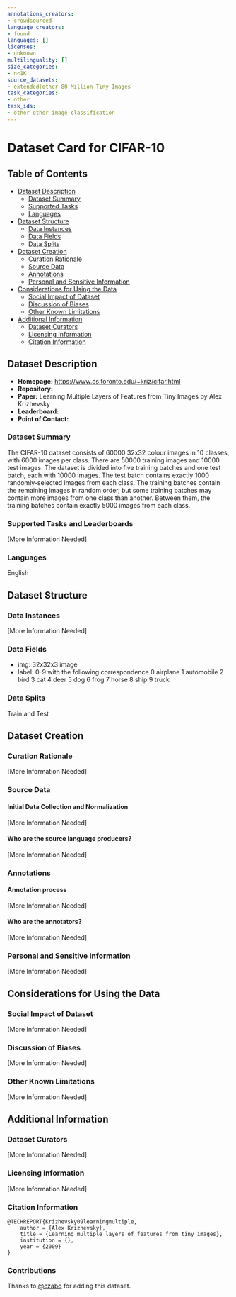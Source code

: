 ```yaml
---
annotations_creators:
- crowdsourced
language_creators:
- found
languages: []
licenses:
- unknown
multilinguality: []
size_categories:
- n<1K
source_datasets:
- extended|other-80-Million-Tiny-Images
task_categories:
- other
task_ids:
- other-other-image-classification
---
```


# Dataset Card for CIFAR-10

## Table of Contents
- [Dataset Description](#dataset-description)
  - [Dataset Summary](#dataset-summary)
  - [Supported Tasks](#supported-tasks-and-leaderboards)
  - [Languages](#languages)
- [Dataset Structure](#dataset-structure)
  - [Data Instances](#data-instances)
  - [Data Fields](#data-instances)
  - [Data Splits](#data-instances)
- [Dataset Creation](#dataset-creation)
  - [Curation Rationale](#curation-rationale)
  - [Source Data](#source-data)
  - [Annotations](#annotations)
  - [Personal and Sensitive Information](#personal-and-sensitive-information)
- [Considerations for Using the Data](#considerations-for-using-the-data)
  - [Social Impact of Dataset](#social-impact-of-dataset)
  - [Discussion of Biases](#discussion-of-biases)
  - [Other Known Limitations](#other-known-limitations)
- [Additional Information](#additional-information)
  - [Dataset Curators](#dataset-curators)
  - [Licensing Information](#licensing-information)
  - [Citation Information](#citation-information)

## Dataset Description

- **Homepage:** https://www.cs.toronto.edu/~kriz/cifar.html
- **Repository:** 
- **Paper:** Learning Multiple Layers of Features from Tiny Images by Alex Krizhevsky
- **Leaderboard:**
- **Point of Contact:**

### Dataset Summary

The CIFAR-10 dataset consists of 60000 32x32 colour images in 10 classes, with 6000 images per class. There are 50000 training images and 10000 test images.
The dataset is divided into five training batches and one test batch, each with 10000 images. The test batch contains exactly 1000 randomly-selected images from each class. The training batches contain the remaining images in random order, but some training batches may contain more images from one class than another. Between them, the training batches contain exactly 5000 images from each class.

### Supported Tasks and Leaderboards

[More Information Needed]

### Languages

English

## Dataset Structure

### Data Instances

[More Information Needed]

### Data Fields

- img:    32x32x3 image
- label:  0-9 with the following correspondence
          0 airplane 
          1 automobile 
          2 bird 
          3 cat 
          4 deer
          5 dog
          6 frog
          7 horse
          8 ship
          9 truck

### Data Splits

Train and Test

## Dataset Creation

### Curation Rationale

[More Information Needed]

### Source Data

#### Initial Data Collection and Normalization

[More Information Needed]

#### Who are the source language producers?

[More Information Needed]

### Annotations

#### Annotation process

[More Information Needed]

#### Who are the annotators?

[More Information Needed]

### Personal and Sensitive Information

[More Information Needed]

## Considerations for Using the Data

### Social Impact of Dataset

[More Information Needed]

### Discussion of Biases

[More Information Needed]

### Other Known Limitations

[More Information Needed]

## Additional Information

### Dataset Curators

[More Information Needed]

### Licensing Information

[More Information Needed]

### Citation Information

```
@TECHREPORT{Krizhevsky09learningmultiple,
    author = {Alex Krizhevsky},
    title = {Learning multiple layers of features from tiny images},
    institution = {},
    year = {2009}
}
```

### Contributions

Thanks to [@czabo](https://github.com/czabo) for adding this dataset.